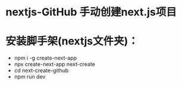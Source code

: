 # nextjs-GitHub  手动创建next.js项目
# 安装脚手架(nextjs文件夹)：
  - npm i -g create-next-app
  - npx create-next-app next-create
  - cd next-create-github
  - npm run dev